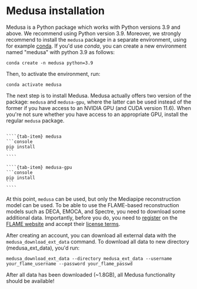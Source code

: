# Medusa installation

Medusa is a Python package which works with Python versions 3.9 and above. We recommend
using Python version 3.9. Moreover, we strongly recommend to install the `medusa` package
in a separate environment, using for example [conda](https://anaconda.org/anaconda/conda).
If you'd use *conda*, you can create a new environment named "medusa" with python 3.9
as follows:

```console
conda create -n medusa python=3.9
```

Then, to activate the environment, run:

```console
conda activate medusa
```

The next step is to install Medusa. Medusa actually offers two version of the package:
`medusa` and `medusa-gpu`, where the latter can be used instead of the former if you
have access to an NVIDIA GPU (and CUDA version 11.6). When you're not sure whether
you have access to an appropriate GPU, install the regular `medusa` package.

`````{tab-set}

````{tab-item} medusa
```console
pip install
```
````

````{tab-item} medusa-gpu
```console
pip install
```
````

`````

At this point, `medusa` can be used, but only the Mediapipe reconstruction model can be
used. To be able to use the FLAME-based reconstruction models such as DECA, EMOCA, and
Spectre, you need to download some additional data. Importantly, before you do, you need
to [register](https://flame.is.tue.mpg.de/register.php) on the [FLAME website](https://flame.is.tue.mpg.de/index.html) and accept their [license terms](https://flame.is.tue.mpg.de/modellicense.html).

After creating an account, you can download all external data with the
`medusa_download_ext_data` command. To download all data to new directory
(medusa_ext_data), you'd run:

```console
medusa_download_ext_data --directory medusa_ext_data --username your_flame_username --password your_flame_passwd
```

After all data has been downloaded (~1.8GB), all Medusa functionality should be available!

